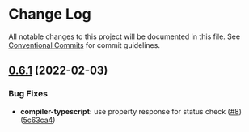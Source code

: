 # Change Log

All notable changes to this project will be documented in this file.
See [Conventional Commits](https://conventionalcommits.org) for commit guidelines.

## [0.6.1](https://github.com/smartsupp/openapi-client/compare/@openapi-client/compiler-typescript@0.6.0...@openapi-client/compiler-typescript@0.6.1) (2022-02-03)


### Bug Fixes

* **compiler-typescript:** use property response for status check ([#8](https://github.com/smartsupp/openapi-client/issues/8)) ([5c63ca4](https://github.com/smartsupp/openapi-client/commit/5c63ca46aa8fab534368cfe268f2a9b7068c3022))
